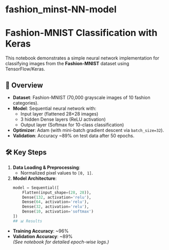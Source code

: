 # fashion_minst-NN-model
# Fashion-MNIST Classification with Keras

This notebook demonstrates a simple neural network implementation for classifying images from the **Fashion-MNIST** dataset using TensorFlow/Keras.

## 📌 Overview
- **Dataset**: Fashion-MNIST (70,000 grayscale images of 10 fashion categories).
- **Model**: Sequential neural network with:
  - Input layer (flattened 28×28 images)
  - 3 hidden Dense layers (ReLU activation)
  - Output layer (Softmax for 10-class classification)
- **Optimizer**: Adam (with mini-batch gradient descent via `batch_size=32`).
- **Validation**: Accuracy ~89% on test data after 50 epochs.

## 🛠️ Key Steps
1. **Data Loading & Preprocessing**:
   - Normalized pixel values to `[0, 1]`.
2. **Model Architecture**:
   ```python
   model = Sequential([
       Flatten(input_shape=(28, 28)),
       Dense(132, activation='relu'),
       Dense(64, activation='relu'),
       Dense(32, activation='relu'),
       Dense(10, activation='softmax')
   ])
   ## 📊 Results
- **Training Accuracy**: ~96%  
- **Validation Accuracy**: ~89%  
*(See notebook for detailed epoch-wise logs.)*
